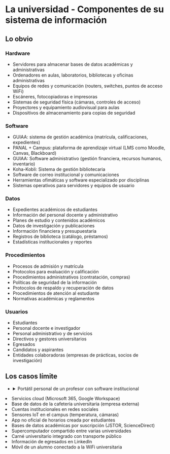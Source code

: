 # La universidad - Componentes de su sistema de información

## Lo obvio

### Hardware

- Servidores para almacenar bases de datos académicas y administrativas
- Ordenadores en aulas, laboratorios, bibliotecas y oficinas administrativas
- Equipos de redes y comunicación (routers, switches, puntos de acceso WiFi)
- Escáneres, fotocopiadoras e impresoras
- Sistemas de seguridad física (cámaras, controles de acceso)
- Proyectores y equipamiento audiovisual para aulas
- Dispositivos de almacenamiento para copias de seguridad

### Software

- GUIAA: sistema de gestión académica (matrícula, calificaciones, expedientes)
- PANAL + Campus: plataforma de aprendizaje virtual (LMS como Moodle, Canvas, Blackboard)
- GUIAA: Software administrativo (gestión financiera, recursos humanos, inventario)
- Koha-Kobli: Sistema de gestión bibliotecaria
- Software de correo institucional y comunicaciones
- Herramientas ofimáticas y software especializado por disciplinas
- Sistemas operativos para servidores y equipos de usuario

### Datos

- Expedientes académicos de estudiantes
- Información del personal docente y administrativo
- Planes de estudio y contenidos académicos
- Datos de investigación y publicaciones
- Información financiera y presupuestaria
- Registros de biblioteca (catálogo, préstamos)
- Estadísticas institucionales y reportes

### Procedimientos

- Procesos de admisión y matrícula
- Protocolos para evaluación y calificación
- Procedimientos administrativos (contratación, compras)
- Políticas de seguridad de la información
- Protocolos de respaldo y recuperación de datos
- Procedimientos de atención al estudiante
- Normativas académicas y reglamentos

### Usuarios

- Estudiantes
- Personal docente e investigador
- Personal administrativo y de servicios
- Directivos y gestores universitarios
- Egresados
- Candidatos y aspirantes
- Entidades colaboradoras (empresas de prácticas, socios de investigación)

## Los casos límite

<ul>

<li>
    <details>
        <summary>Portátil personal de un profesor con software institucional</summary>

El dispositivo es privado pero contiene elementos (software, datos) institucionales y se usa para funciones oficiales

- ***¿Pertenece?*** Parcialmente

- ***Justificación*** No forma parte del hardware del SI, pero el software institucional y los datos académicos que contiene sí pertenecen al SI. Existe una responsabilidad compartida donde la universidad gestiona las aplicaciones pero no el dispositivo.
    </details>
</li>
<li>Servicios cloud (Microsoft 365, Google Workspace)</li>
<li>Base de datos de la cafetería universitaria (empresa externa)</li>
<li>Cuentas institucionales en redes sociales</li>
<li>Sensores IoT en el campus (temperatura, cámaras)</li>
<li>App no oficial de horarios creada por estudiantes</li>
<li>Bases de datos académicas por suscripción (JSTOR, ScienceDirect)</li>
<li>Supercomputador compartido entre varias universidades</li>
<li>Carné universitario integrado con transporte público</li>
<li>Información de egresados en LinkedIn</li>
<li>Móvil de un alumno conectado a la WiFi universitaria</li>
</ul>










